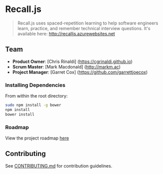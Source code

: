 # Recall.js

> Recall.js uses spaced-repetition learning to help software engineers learn, practice, and remember technical interview questions. It's available here: http://recalljs.azurewebsites.net

## Team

  - __Product Owner__: [Chris Rinaldi] (https://cgrinaldi.github.io)
  - __Scrum Master__: [Mark Macdonald] (http://markm.ac)
  - __Project Manager__: [Garret Cox] (https://github.com/garrettjoecox)

### Installing Dependencies

From within the root directory:

```sh
sudo npm install -g bower
npm install
bower install
```

### Roadmap

View the project roadmap [here](https://github.com/HarmoniousWombat/HarmoniousWombat/issues)


## Contributing

See [CONTRIBUTING.md](CONTRIBUTING.md) for contribution guidelines.
